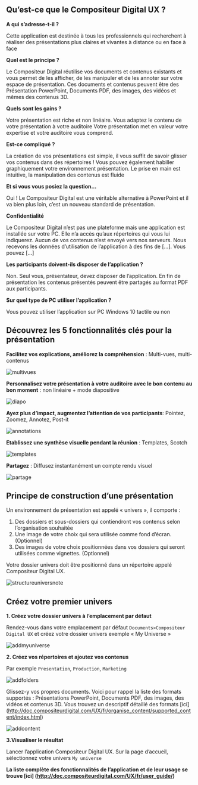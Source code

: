 ## Qu’est-ce que le Compositeur Digital UX ? 
**A qui s’adresse-t-il ?**

Cette application est destinée à tous les professionnels qui recherchent à réaliser des présentations plus claires et vivantes à distance ou en face à face



**Quel est le principe ?** 

Le Compositeur Digital réutilise vos documents et contenus existants et vous permet de les afficher, de les manipuler et de les annoter sur votre espace de présentation. 
Ces documents et contenus peuvent être des Présentation PowerPoint, Documents PDF, des images, des vidéos et mêmes des contenus 3D. 



**Quels sont les gains ?**

Votre présentation est riche et non linéaire. Vous adaptez le contenu de votre présentation à votre auditoire 
Votre présentation met en valeur votre expertise et votre auditoire vous comprend. 



**Est-ce compliqué ?**

La création de vos présentations est simple, il vous suffit de savoir glisser vos contenus dans des répertoires ! Vous pouvez également habiller graphiquement votre environnement présentation. 
Le prise en main est intuitive, la manipulation des contenus est fluide



**Et si vous vous posiez la question…** 

Oui !  Le Compositeur Digital est une véritable alternative à PowerPoint et il va bien plus loin, c’est un nouveau standard de présentation. 



**Confidentialité** 

Le Compositeur Digital n’est pas une plateforme mais une application est installée sur votre PC. Elle n’a accès qu’aux répertoires qui vous lui indiquerez. Aucun de vos contenus n’est envoyé vers nos serveurs.
Nous recevons les données d’utilisation de l’application à des fins de […]. Vous pouvez […]


**Les participants doivent-ils disposer de l’application ?**

Non. Seul vous, présentateur, devez disposer de l’application. En fin de présentation les contenus présentés peuvent être partagés au format PDF aux participants. 


**Sur quel type de PC utiliser l’application ?** 

Vous pouvez utiliser l’application sur PC Windows 10 tactile ou non


## Découvrez les 5 fonctionnalités clés pour la présentation

**Facilitez vos explications, améliorez la compréhension** : Multi-vues, multi-contenus

![multivues](http://compositeurdigital.github.io/UX/fr/onboarding/img/multivues.png)


**Personnalisez votre présentation à votre auditoire avec le bon contenu au bon moment** : non linéaire + mode diapositive

![diapo](http://compositeurdigital.github.io/UX/fr/onboarding/img/diapo.png)


**Ayez plus d’impact, augmentez l’attention de vos participants**: Pointez, Zoomez, Annotez, Post-it 

![annotations](http://compositeurdigital.github.io/UX/fr/onboarding/img/annotations.png)


**Etablissez une synthèse visuelle pendant la réunion** :  Templates, Scotch

![templates](http://compositeurdigital.github.io/UX/fr/onboarding/img/templates.png)


**Partagez** : Diffusez instantanément un compte rendu visuel

![partage](http://compositeurdigital.github.io/UX/fr/onboarding/img/partage.png)

## Principe de construction d’une présentation

Un environnement de présentation est appelé « univers », il comporte : 
1.	Des dossiers et sous-dossiers qui contiendront vos contenus selon l’organisation souhaitée
2.	Une image de votre choix qui sera utilisée comme fond d’écran. (Optionnel)
3.	Des images de votre choix positionnées dans vos dossiers qui seront utilisées comme vignettes. (Optionnel) 

Votre dossier univers doit être positionné dans un répertoire appelé Compositeur Digital UX. 


![structureuniversnote](http://compositeurdigital.github.io/UX/fr/onboarding/img/structureuniversnote.png)



## Créez votre premier univers

**1.	Créez votre dossier univers à l’emplacement par défaut**

Rendez-vous dans votre emplacement par défaut `Documents>Compositeur Digital UX` et créez votre dossier univers exemple « My Universe »

![addmyuniverse](http://compositeurdigital.github.io/UX/fr/onboarding/img/addmyuniverse.png)



**2.	Créez vos répertoires et ajoutez vos contenus** 

Par exemple `Presentation`, `Production`, `Marketing`

![addfolders](http://compositeurdigital.github.io/UX/fr/onboarding/img/addfolders.png)


Glissez-y vos propres documents. Voici pour rappel la liste des formats supportés : Présentations PowerPoint, Documents PDF, des images, des vidéos et contenus 3D. Vous trouvez un descriptif détaillé des formats [ici] (http://doc.compositeurdigital.com/UX/fr/organise_content/supported_content/index.html)

![addcontent](http://compositeurdigital.github.io/UX/fr/onboarding/img/addcontent.png)

**3.Visualiser le résultat**

Lancer l’application Compositeur Digital UX. Sur la page d’accueil, sélectionnez votre univers `My universe`

**La liste complète des fonctionnalités de l’application et de leur usage se trouve [ici] (http://doc.compositeurdigital.com/UX/fr/user_guide/)**


  

